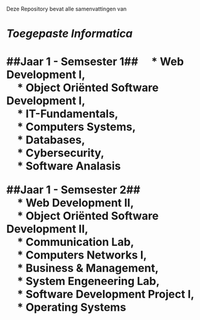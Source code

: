 Deze Repository bevat alle samenvattingen van <H1>_Toegepaste Informatica_<H1>

 ##**Jaar 1 - Semsester 1**##
    &emsp;* Web Development I,   
    &emsp;* Object Oriënted Software Development I,   
    &emsp;* IT-Fundamentals,   
    &emsp;* Computers Systems,   
    &emsp;* Databases,   
    &emsp;* Cybersecurity,   
    &emsp;* Software Analasis
    
 ##**Jaar 1 - Semsester 2**##  
    &emsp;* Web Development II,   
    &emsp;* Object Oriënted Software Development II,   
    &emsp;* Communication Lab,   
    &emsp;* Computers Networks I,   
    &emsp;* Business & Management,   
    &emsp;* System Engeneering Lab,   
    &emsp;* Software Development Project I,   
    &emsp;* Operating Systems   



    

